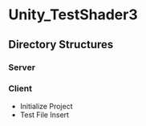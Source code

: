 Unity_TestShader3
==========

Directory Structures
--------------------

### Server

### Client
* Initialize Project
* Test File Insert
